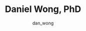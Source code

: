 ---
# this is autogenerated: do not edit
title: Daniel Wong, PhD
author: dan_wong
layout: author-bio
jobtitle: Senior Machine Learning Scientist
bio: Pfizer
type: alumn
excerpt: "Grad Student, bioinformatics (2018-2022). Daniel studied Computer Science and Biochemistry at UC Berkeley, and was in a PhD program within the Integrative Progr"
header:
  teaser: /assets/images/people/bio-dwong.jpg
papers: 
    - title: Learning fast and fine-grained detection of amyloid neuropathologies from coarse-grained expert labels
      excerpt: <u>Wong DR</u>, Magaki SD, Vinters HV, Yong WH, Monuki ES, Williams CK, Martini AC, DeCarli C, Khacherian C, Graff JP, Dugger BN, Keiser MJ. __Commun Biol__. 2023 Jun 24.
      link: "https://doi.org/10.1038/s42003-023-05031-6"

    - title: Trans-channel fluorescence learning improves high-content screening for Alzheimer's disease therapeutics
      excerpt: <u>Wong DR</u>, Conrad J, Johnson N, Ayers J, Laeremans A, Lee JC, Lee J, Prusiner SB, Bandyopadhyay S, Butte AJ, Paras NA, Keiser MJ. __Nat Mach Intell__. 2022 Jun.
      link: "https://doi.org/10.1038/s42256-022-00490-8"

    - title: Deep learning from multiple experts improves identification of amyloid neuropathologies
      excerpt: <u>Wong DR</u>, Tang Z, Mew NC, Das S, Athey J, McAleese KE, Kofler JK, Flanagan ME, Borys E, White CL 3rd, Butte AJ, Dugger BN, Keiser MJ. __Acta Neuropathol Commun__. 2022 Apr 28.
      link: "https://doi.org/10.1186/s40478-022-01365-0"

---